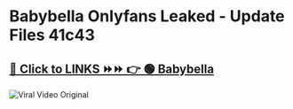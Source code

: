 
 # Babybella Onlyfans Leaked - Update Files 41c43

## <h2><a href="https://clipsfans.com/Babybella&ref=git">🔗 Click to LINKS ⏩⏩ 👉 🟢 Babybella </a></h2>

<a href="https://clipsfans.com/Babybella&ref=git" rel="nofollow" data-target="animated-image.originalLink"><img src="https://i.ibb.co.com/xMMVF88/686577567.gif" alt="Viral Video Original" style="max-width: 100%; display: inline-block;" data-target="animated-image.originalImage"></a>

